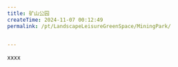 ```yaml
---
title: 矿山公园
createTime: 2024-11-07 00:12:49
permalink: /pt/LandscapeLeisureGreenSpace/MiningPark/


---
```


xxxx